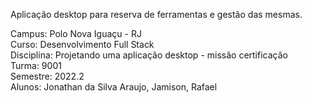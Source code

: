 Aplicação desktop para reserva de ferramentas e gestão das mesmas.  

Campus: Polo Nova Iguaçu - RJ  
Curso: Desenvolvimento Full Stack  
Disciplina: Projetando uma aplicação desktop - missão certificação  
Turma: 9001  
Semestre: 2022.2  
Alunos: Jonathan da Silva Araujo, Jamison, Rafael  


